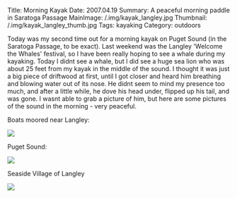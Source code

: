 Title: Morning Kayak
Date: 2007.04.19
Summary: A peaceful morning paddle in Saratoga Passage
MainImage: /.img/kayak_langley.jpg
Thumbnail: /.img/kayak_langley_thumb.jpg
Tags: kayaking
Category: outdoors

Today was my second time out for a morning kayak on Puget Sound (in the Saratoga Passage, to be exact). Last weekend was the Langley 'Welcome the Whales' festival, so I have been really hoping to see a whale during my kayaking. Today I didnt see a whale, but I did see a huge sea lion who was about 25 feet from my kayak in the middle of the sound. I thought it was just a big piece of driftwood at first, until I got closer and heard him breathing and blowing water out of its nose. He didnt seem to mind my presence too much, and after a little while, he dove his head under, flipped up his tail, and was gone. I wasnt able to grab a picture of him, but here are some pictures of the sound in the morning - very peaceful.

Boats moored near Langley:

<p><img src="/.img/outdoors/kayak_boats.jpg" class="smallimg" /></p>

Puget Sound:

<p><img src="/.img/outdoors/kayak_sound2.jpg" class="smallimg" /></p>

Seaside Village of Langley

<p><img src="/.img/outdoors/kayak_langley2.jpg" class="smallimg" /></p>
